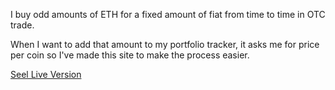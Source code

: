 I buy odd amounts of ETH  for a fixed amount of fiat from time to time in OTC trade. 

When I want to add that amount to my portfolio tracker, it asks me for price per coin so I've made this site to make the process easier.

[Seel Live Version](https://compassionate-payne-921d7a.netlify.app/)